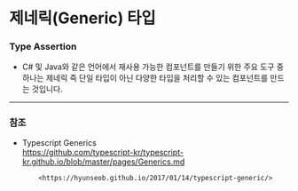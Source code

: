 # 제네릭(Generic) 타입

### Type Assertion

* C# 및 Java와 같은 언어에서 재사용 가능한 컴포넌트를 만들기 위한 주요 도구 중 하나는 제네릭 즉 단일 타입이 아닌 다양한 타입을 처리할 수 있는 컴포넌트를 만드는 것입니다.
    
***
 
### 참조
 
* Typescript Generics<br>
      <https://github.com/typescript-kr/typescript-kr.github.io/blob/master/pages/Generics.md>
      
      
          <https://hyunseob.github.io/2017/01/14/typescript-generic/>